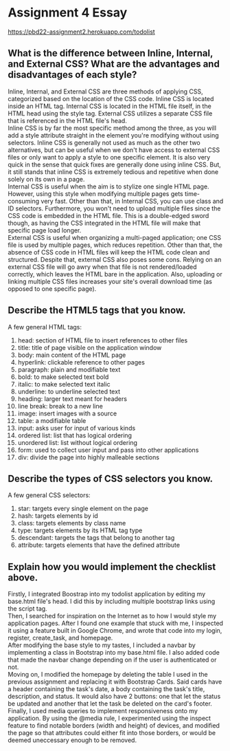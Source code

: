 # Assignment 4 Essay

https://pbd22-assignment2.herokuapp.com/todolist <br>

## What is the difference between Inline, Internal, and External CSS? What are the advantages and disadvantages of each style?
Inline, Internal, and External CSS are three methods of applying CSS, categorized based on the location of the CSS code. Inline CSS is located inside an HTML tag. Internal CSS is located in the HTML file itself, in the HTML head using the style tag. External CSS utilizes a separate CSS file that is referenced in the HTML file's head. 
<br>
Inline CSS is by far the most specific method among the three, as you will add a style attribute straight in the element you're modifying without using selectors. Inline CSS is generally not used as much as the other two alternatives, but can be useful when we don't have access to external CSS files or only want to apply a style to one specific element. It is also very quick in the sense that quick fixes are generally done using inline CSS. But, it still stands that inline CSS is extremely tedious and repetitive when done solely on its own in a page.
<br>
Internal CSS is useful when the aim is to stylize one single HTML page. However, using this style when modifying multiple pages gets time-consuming very fast. Other than that, in Internal CSS, you can use class and ID selectors. Furthermore, you won't need to upload multiple files since the CSS code is embedded in the HTML file. This is a double-edged sword though, as having the CSS integrated in the HTML file will make that specific page load longer.<br>
External CSS is useful when organizing a multi-paged application; one CSS file is used by multiple pages, which reduces repetition. Other than that, the absence of CSS code in HTML files will keep the HTML code clean and structured. Despite that, external CSS also poses some cons. Relying on an external CSS file will go awry when that file is not rendered/loaded correctly, which leaves the HTML bare in the application. Also, uploading or linking multiple CSS files increases your site's overall download time (as opposed to one specific page).
<br>

## Describe the HTML5 tags that you know.
A few general HTML tags: <ol>
<li>head: section of HTML file to insert references to other files</li>
<li>title: title of page visible on the application window</li>
<li>body: main content of the HTML page</li>
<li>hyperlink: clickable reference to other pages</li>
<li>paragraph: plain and modifiable text</li>
<li>bold: to make selected text bold</li>
<li>italic: to make selected text italic</li>
<li>underline: to underline selected text</li>
<li>heading: larger text meant for headers</li>
<li>line break: break to a new line</li>
<li>image: insert images with a source</li>
<li>table: a modifiable table</li>
<li>input: asks user for input of various kinds</li>
<li>ordered list: list that has logical ordering</li>
<li>unordered list: list without logical ordering</li>
<li>form: used to collect user input and pass into other applications</li>
<li>div: divide the page into highly malleable sections</li>
</ol>

## Describe the types of CSS selectors you know.
A few general CSS selectors: <ol>
<li> star: targets every single element on the page
<li> hash: targets elements by id
<li> class: targets elements by class name
<li> type: targets elements by its HTML tag type
<li> descendant: targets the tags that belong to another tag
<li> attribute: targets elements that have the defined attribute
</ol>

## Explain how you would implement the checklist above.
Firstly, I integrated Boostrap into my todolist application by editing my base.html file's head. I did this by including multiple bootstrap links using the script tag. <br>
Then, I searched for inspiration on the Internet as to how I would style my application pages. After I found one example that stuck with me, I inspected it using a feature built in Google Chrome, and wrote that code into my login, register, create_task, and homepage. <br>
After modifying the base style to my tastes, I included a navbar by implementing a class in Bootstrap into my base.html file. I also added code that made the navbar change depending on if the user is authenticated or not. <br>
Moving on, I modified the homepage by deleting the table I used in the previous assignment and replacing it with Bootstrap Cards. Said cards have a header containing the task's date, a body containing the task's title, description, and status. It would also have 2 buttons: one that let the status be updated and another that let the task be deleted on the card's footer. <br>
Finally, I used media queries to implement responsiveness onto my application. By using the @media rule, I experimented using the inspect feature to find notable borders (width and height) of devices, and modified the page so that attributes could either fit into those borders, or would be deemed uneccessary enough to be removed. <br>
